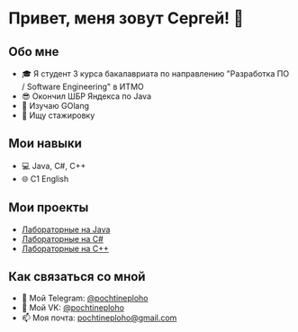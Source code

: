 # Привет, меня зовут Сергей! 👋

## Обо мне

- 🎓 Я студент 3 курса бакалавриата по направлению "Разработка ПО / Software Engineering" в ИТМО
- 😎 Окончил ШБР Яндекса по Java
- 🤯 Изучаю GOlang
- 👀 Ищу стажировку

## Мои навыки

- 💻 Java, C#, C++
- 🌐 C1 English

## Мои проекты

- [Лабораторные на Java](https://github.com/pochtineploho/Java-labs)
- [Лабораторные на C#](https://github.com/pochtineploho/C-sharp-labs)
- [Лабораторные на C++](https://github.com/pochtineploho/Cpp-some-labs)

## Как связаться со мной

- 📱 Мой Telegram: [@pochtineploho](https://t.me/pochtineploho)
- 👾 Мой VK: [@pochtineploho](https://vk.com/pochtineploho)
- 📫 Моя почта: pochtineploho@gmail.com
